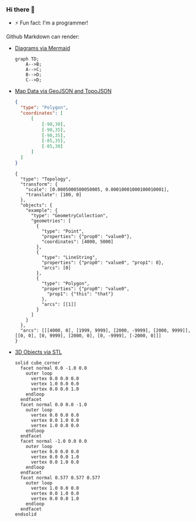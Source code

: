 ### Hi there 👋

- ⚡ Fun fact: I'm a programmer!

<!--
**johnhenry/johnhenry** is a ✨ _special_ ✨ repository because its `README.md` (this file) appears on your GitHub profile.

Here are some ideas to get you started:

- 🔭 I’m currently working on ...
- 🌱 I’m currently learning ...
- 👯 I’m looking to collaborate on ...
- 🤔 I’m looking for help with ...
- 💬 Ask me about ...
- 📫 How to reach me: ...
- 😄 Pronouns: ...
-->

<form>


Github Markdown can render:
 - [Diagrams via Mermaid](https://docs.github.com/en/get-started/writing-on-github/working-with-advanced-formatting/creating-diagrams#creating-mermaid-diagrams)
    ```mermaid
    graph TD;
        A-->B;
        A-->C;
        B-->D;
        C-->D;
    ```
 - [Map Data via GeoJSON and TopoJSON](https://docs.github.com/en/get-started/writing-on-github/working-with-advanced-formatting/creating-diagrams#using-geojson)
    ```geojson
    {
      "type": "Polygon",
      "coordinates": [
          [
              [-90,30],
              [-90,35],
              [-90,35],
              [-85,35],
              [-85,30]
          ]
      ]
    }
    ```
    ```topojson
    {
      "type": "Topology",
      "transform": {
        "scale": [0.0005000500050005, 0.00010001000100010001],
        "translate": [100, 0]
      },
      "objects": {
        "example": {
          "type": "GeometryCollection",
          "geometries": [
            {
              "type": "Point",
              "properties": {"prop0": "value0"},
              "coordinates": [4000, 5000]
            },
            {
              "type": "LineString",
              "properties": {"prop0": "value0", "prop1": 0},
              "arcs": [0]
            },
            {
              "type": "Polygon",
              "properties": {"prop0": "value0",
                "prop1": {"this": "that"}
              },
              "arcs": [[1]]
            }
          ]
        }
      },
      "arcs": [[[4000, 0], [1999, 9999], [2000, -9999], [2000, 9999]],[[0, 0], [0, 9999], [2000, 0], [0, -9999], [-2000, 0]]]
    }
    ```
 - [3D Objects via STL](https://docs.github.com/en/get-started/writing-on-github/working-with-advanced-formatting/creating-diagrams#creating-stl-3d-models)
    ```stl
    solid cube_corner
      facet normal 0.0 -1.0 0.0
        outer loop
          vertex 0.0 0.0 0.0
          vertex 1.0 0.0 0.0
          vertex 0.0 0.0 1.0
        endloop
      endfacet
      facet normal 0.0 0.0 -1.0
        outer loop
          vertex 0.0 0.0 0.0
          vertex 0.0 1.0 0.0
          vertex 1.0 0.0 0.0
        endloop
      endfacet
      facet normal -1.0 0.0 0.0
        outer loop
          vertex 0.0 0.0 0.0
          vertex 0.0 0.0 1.0
          vertex 0.0 1.0 0.0
        endloop
      endfacet
      facet normal 0.577 0.577 0.577
        outer loop
          vertex 1.0 0.0 0.0
          vertex 0.0 1.0 0.0
          vertex 0.0 0.0 1.0
        endloop
      endfacet
    endsolid
    ```
